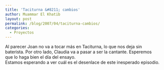 ```yaml
---
title: 'Taciturna &#8211; cambios'
author: Muammar El Khatib
layout: post
permalink: /blog/2007/04/taciturna-cambios/
categories:
  - Proyectos
---
```

Al parecer Joan no va a tocar más en Taciturna, lo que nos deja sin baterista. Por otro lado, Claudia va a pasar a ser la cantante. Esperemos que lo haga bien el día del ensayo.  
Estamos esperando a ver cuál es el desenlace de este inesperado episodio.